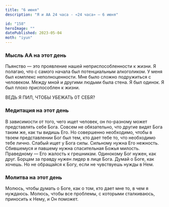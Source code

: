 ```yaml
---
title: "6 июня"
description: "Я и АА 24 часа - «24 часа» — 6 июня"

id: "158"
heroImage: ""
datePublished: 2023-05-04
moth: "iyun"
---
```


### Мысль АА на этот день

Пьянство — это проявление нашей неприспособленности к жизни. Я полагаю, что с
самого начала был потенциальным алкоголиком. У меня был комплекс
неполноценности. Мне было сложно подружиться с человеком. Между мной и другими
людьми была стена. Я был одинок. Я был плохо приспособлен к жизни.

ВЕДЬ Я ПИЛ, ЧТОБЫ УБЕЖАТЬ 0Т СЕБЯ?

### Медитация на этот день

В зависимости от того, чего ищет человек, он по-разному может представлять
себе Бога. Совсем не обязательно, что другие видят Бога таким же, как ты
видишь Его. Но совершенно необходимо, чтобы в твоем представлении Бог был тем,
кто дает тебе то, что необходимо тебе лично. Слабый ищет у Бога силы. Сильному
нужна Его нежность. Сбившемуся и павшему нужна спасительная Божья милость.
Праведному — Его жалость к грешникам. Одинокому Бог нужен, как друг. Борцам за
правду нужен лидер в лице Бога. Думай о Боге, как хочешь. Но не обращайся к
Богу, если не чувствуешь нужды в Нем.

### Молитва на этот день

Молюсь, чтобы думать о Боге, как о том, кто дает мне то, в чем я нуждаюсь.
Молюсь, чтобы все проблемы, с которыми сталкиваюсь, приносить к Нему, и Он
поможет.
